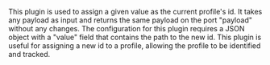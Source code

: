 This plugin is used to assign a given value as the current profile's id. It takes any payload as input and returns the same payload on the port "payload" without any changes. The configuration for this plugin requires a JSON object with a "value" field that contains the path to the new id. This plugin is useful for assigning a new id to a profile, allowing the profile to be identified and tracked.
